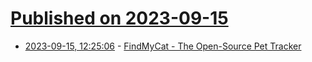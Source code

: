 # [Published on 2023-09-15](index.md)

* [2023-09-15, 12:25:06](https://lobste.rs/s/xvkg7s/findmycat_open_source_pet_tracker) - [FindMyCat - The Open-Source Pet Tracker](https://findmycat.io)
